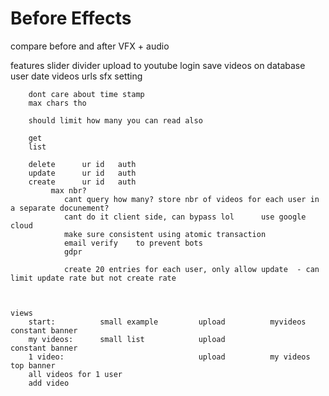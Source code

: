 # Before Effects
 
compare before and after VFX + audio

features
    slider divider
    upload to youtube
    login
    save videos on database         user    date    videos urls     sfx setting

        dont care about time stamp
        max chars tho

        should limit how many you can read also

        get
        list    

        delete      ur id   auth
        update      ur id   auth
        create      ur id   auth
             max nbr? 
                cant query how many? store nbr of videos for each user in a separate docunement?
                cant do it client side, can bypass lol      use google cloud
                make sure consistent using atomic transaction
                email verify    to prevent bots
                gdpr

                create 20 entries for each user, only allow update  - can limit update rate but not create rate


    
    views
        start:          small example         upload          myvideos          constant banner
        my videos:      small list            upload                            constant banner
        1 video:                              upload          my videos         top banner
        all videos for 1 user
        add video